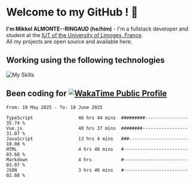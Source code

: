 # Welcome to my GitHub ! 🌃

**I'm Mikkel ALMONTE--RINGAUD (he/him)** - I'm a fullstack developer and student at the [IUT of the University of Limoges, France](https://iut.unilim.fr). \
All my projects are open source and available here.

## Working using the following technologies

![My Skills](https://skillicons.dev/icons?i=solidjs,pnpm,nodejs,ts,js,vercel,netlify,html,css,rust,astro,git,vue,md,electron,figma,github,bash,bun,cloudflare,py,tailwind,nginx,npm,tauri,vite,zig,yarn,windicss,dart,flutter,kotlin&theme=dark)

## Been coding for [![WakaTime Public Profile](https://wakatime.com/badge/user/0839e595-e07a-435c-8d59-ed95f2a3d6dd.svg?style=flat-square)](https://wakatime.com/@0839e595-e07a-435c-8d59-ed95f2a3d6dd)

<!--START_SECTION:waka-->

```plain
From: 19 May 2025 - To: 18 June 2025

TypeScript                 46 hrs 44 mins  #########----------------   35.74 %
Vue.js                     40 hrs 37 mins  ########-----------------   31.07 %
JavaScript                 13 hrs 4 mins   ###----------------------   10.00 %
HTML                       4 hrs 48 mins   #------------------------   03.68 %
Markdown                   4 hrs           #------------------------   03.07 %
JSON                       3 hrs 46 mins   #------------------------   02.88 %
```

<!--END_SECTION:waka-->
